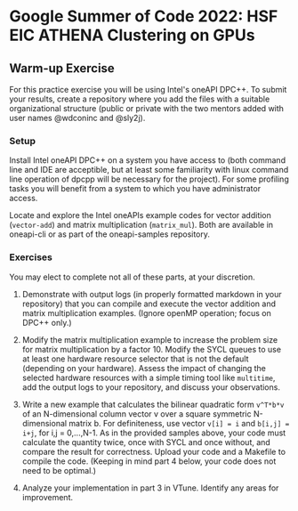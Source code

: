 # Google Summer of Code 2022: HSF EIC ATHENA Clustering on GPUs

## Warm-up Exercise

For this practice exercise you will be using Intel's oneAPI DPC++. To submit your results, create a repository where you add the files with a suitable organizational structure (public or private with the two mentors added with user names @wdconinc and @sly2j).

### Setup

Install Intel oneAPI DPC++ on a system you have access to (both command line and IDE are acceptible, but at least some familiarity with linux command line operation of dpcpp will be necessary for the project). For some profiling tasks you will benefit from a system to which you have administrator access.

Locate and explore the Intel oneAPIs example codes for vector addition (`vector-add`) and matrix multiplication (`matrix_mul`). Both are available in oneapi-cli or as part of the oneapi-samples repository.

### Exercises

You may elect to complete not all of these parts, at your discretion.

1. Demonstrate with output logs (in properly formatted markdown in your repository) that you can compile and execute the vector addition and matrix multiplication examples. (Ignore openMP operation; focus on DPC++ only.)

2. Modify the matrix multiplication example to increase the problem size for matrix multiplication by a factor 10. Modify the SYCL queues to use at least one hardware resource selector that is not the default (depending on your hardware). Assess the impact of changing the selected hardware resources with a simple timing tool like `multitime`, add the output logs to your repository, and discuss your observations.

3. Write a new example that calculates the bilinear quadratic form `v^T*b*v` of an N-dimensional column vector v over a square symmetric N-dimensional matrix b. For definiteness, use vector `v[i] = i` and `b[i,j] = i+j`, for i,j = 0,...,N-1. As in the provided samples above, your code must calculate the quantity twice, once with SYCL and once without, and compare the result for correctness. Upload your code and a Makefile to compile the code. (Keeping in mind part 4 below, your code does not need to be optimal.)

4. Analyze your implementation in part 3 in VTune. Identify any areas for improvement.
